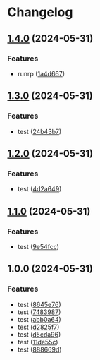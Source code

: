 # Changelog

## [1.4.0](https://github.com/bq-priya-78/release-please/compare/v1.3.0...v1.4.0) (2024-05-31)


### Features

* runrp ([1a4d667](https://github.com/bq-priya-78/release-please/commit/1a4d667189e4120e70d6adc4834474c0b71215bd))

## [1.3.0](https://github.com/bq-priya-78/release-please/compare/v1.2.0...v1.3.0) (2024-05-31)


### Features

* test ([24b43b7](https://github.com/bq-priya-78/release-please/commit/24b43b763253ad865334fa3a5ef41ddf9f260ecb))

## [1.2.0](https://github.com/bq-priya-78/release-please/compare/v1.1.0...v1.2.0) (2024-05-31)


### Features

* test ([4d2a649](https://github.com/bq-priya-78/release-please/commit/4d2a6497f486b3c72b3db1439ad76e7696ea7734))

## [1.1.0](https://github.com/bq-priya-78/release-please/compare/v1.0.0...v1.1.0) (2024-05-31)


### Features

* test ([9e54fcc](https://github.com/bq-priya-78/release-please/commit/9e54fcc18ac63e109ed2997d2934e6631fb027a8))

## 1.0.0 (2024-05-31)


### Features

* test ([8645e76](https://github.com/bq-priya-78/release-please/commit/8645e767ada22c8f0110f7fc3aa545636e0485cf))
* test ([7483987](https://github.com/bq-priya-78/release-please/commit/7483987a8855dbd6d4222a145391aecd50c63708))
* test ([abb0a64](https://github.com/bq-priya-78/release-please/commit/abb0a642ac23cc15ac6ed3e9c0febf59cda3e179))
* test ([d2825f7](https://github.com/bq-priya-78/release-please/commit/d2825f7b2242fe8085018ad1c9557b78c1dd5cac))
* test ([d5cda96](https://github.com/bq-priya-78/release-please/commit/d5cda96689e4ea80b12f71554408a97f40d40545))
* test ([11de55c](https://github.com/bq-priya-78/release-please/commit/11de55c0eb25b26be6389d991f8e1fdfabb6229f))
* test ([888669d](https://github.com/bq-priya-78/release-please/commit/888669d3ea8b9b9c53f209a8d105fd4546a6686f))
